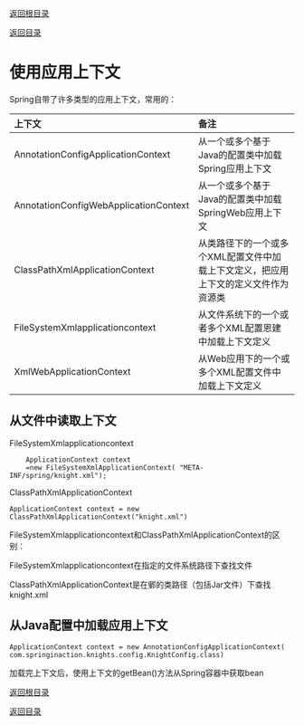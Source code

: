 [返回根目录](/README.md)

[返回目录](../README.md)

# 使用应用上下文

Spring自带了许多类型的应用上下文，常用的：

| 上下文 | 备注 |
| :--- | :--- |
| AnnotationConfigApplicationContext | 从一个或多个基于Java的配置类中加载Spring应用上下文 |
| AnnotationConfigWebApplicationContext | 从一个或多个基于Java的配置类中加载SpringWeb应用上下文 |
| ClassPathXmlApplicationContext | 从类路径下的一个或多个XML配置文件中加载上下文定义，把应用上下文的定义文件作为资源类 |
| FileSystemXmlapplicationcontext | 从文件系统下的一个或者多个XML配置恩建中加载上下文定义 |
| XmlWebApplicationContext | 从Web应用下的一个或多个XML配置文件中加载上下文定义 |

## 从文件中读取上下文

FileSystemXmlapplicationcontext



```
    ApplicationContext context 
    =new FileSystemXmlApplicationContext( "META-INF/spring/knight.xml");
```

ClassPathXmlApplicationContext

```
ApplicationContext context = new ClassPathXmlApplicationContext("knight.xml")
```

FileSystemXmlapplicationcontext和ClassPathXmlApplicationContext的区别：

FileSystemXmlapplicationcontext在指定的文件系统路径下查找文件

ClassPathXmlApplicationContext是在鄋的类路径（包括Jar文件）下查找knight.xml

## 从Java配置中加载应用上下文

```
ApplicationContext context = new AnnotationConfigApplicationContext(
com.springinaction.knights.config.KnightConfig.class)
```

加载完上下文后，使用上下文的getBean\(\)方法从Spring容器中获取bean


[返回根目录](/README.md)

[返回目录](../README.md)
